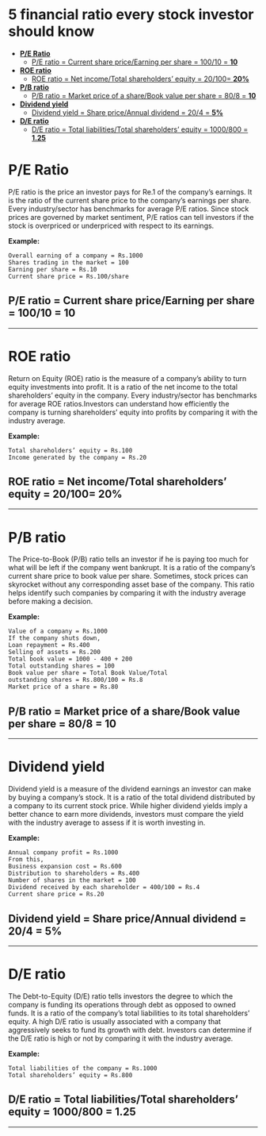 5 financial ratio every stock investor should know
===

- [**P/E Ratio**](#pe-ratio)
  - [P/E ratio = Current share price/Earning per share = 100/10 = **10**](#pe-ratio--current-share-priceearning-per-share--10010--10)
- [**ROE ratio**](#roe-ratio)
  - [ROE ratio = Net income/Total shareholders’ equity = 20/100= **20%**](#roe-ratio--net-incometotal-shareholders-equity--20100-20)
- [**P/B ratio**](#pb-ratio)
  - [P/B ratio = Market price of a share/Book value per share = 80/8 = **10**](#pb-ratio--market-price-of-a-sharebook-value-per-share--808--10)
- [**Dividend yield**](#dividend-yield)
  - [Dividend yield = Share price/Annual dividend = 20/4 = **5%**](#dividend-yield--share-priceannual-dividend--204--5)
- [**D/E ratio**](#de-ratio)
  - [D/E ratio = Total liabilities/Total shareholders’ equity = 1000/800 = **1.25**](#de-ratio--total-liabilitiestotal-shareholders-equity--1000800--125)


# **P/E Ratio**
P/E ratio is the price an investor pays for Re.1 of
the company’s earnings. It is the ratio of the current
share price to the company’s earnings per share. Every
industry/sector has benchmarks for average P/E ratios.
Since stock prices are governed by market sentiment,
P/E ratios can tell investors if the stock is overpriced
or underpriced with respect to its earnings.

**Example:**
```
Overall earning of a company = Rs.1000
Shares trading in the market = 100
Earning per share = Rs.10
Current share price = Rs.100/share
```

P/E ratio = Current share price/Earning per share = 100/10 = **10**
---

---

# **ROE ratio**
Return on Equity (ROE) ratio is the measure of a
company’s ability to turn equity investments into profit.
It is a ratio of the net income to the total shareholders’
equity in the company. Every industry/sector has benchmarks
for average ROE ratios.Investors can understand how
efficiently the company is turning shareholders’ equity
into profits by comparing it with the industry average.

**Example:**
```
Total shareholders’ equity = Rs.100
Income generated by the company = Rs.20
```
ROE ratio = Net income/Total shareholders’ equity = 20/100= **20%**
---

---

# **P/B ratio**
The Price-to-Book (P/B) ratio tells an investor if he is paying
too much for what will be left if the company went bankrupt.
It is a ratio of the company’s current share price to book value
per share. Sometimes, stock prices can skyrocket without any
corresponding asset base of the company. This ratio helps
identify such companies by comparing it with the industry
average before making a decision.

**Example:**
```
Value of a company = Rs.1000
If the company shuts down,
Loan repayment = Rs.400
Selling of assets = Rs.200
Total book value = 1000 - 400 + 200
Total outstanding shares = 100
Book value per share = Total Book Value/Total
outstanding shares = Rs.800/100 = Rs.8
Market price of a share = Rs.80
```

P/B ratio = Market price of a share/Book value per share = 80/8 = **10**
---

---

# **Dividend yield**

Dividend yield is a measure of the dividend earnings an investor
can make by buying a company’s stock. It is a ratio of the total
dividend distributed by a company to its current stock price.
While higher dividend yields imply a better chance to earn
more dividends, investors must compare the yield with the
industry average to assess if it is worth investing in.

**Example:**
```
Annual company profit = Rs.1000
From this,
Business expansion cost = Rs.600
Distribution to shareholders = Rs.400
Number of shares in the market = 100
Dividend received by each shareholder = 400/100 = Rs.4
Current share price = Rs.20
```
Dividend yield = Share price/Annual dividend = 20/4 = **5%**
---

 ---

# **D/E ratio**

The Debt-to-Equity (D/E) ratio tells investors the degree
to which the company is funding its operations through debt
as opposed to owned funds. It is a ratio of the company’s total
liabilities to its total shareholders’ equity. A high D/E ratio is usually
associated with a company that aggressively seeks to fund its
growth with debt. Investors can determine if the D/E ratio is high
or not by comparing it with the industry average.

**Example:**
```
Total liabilities of the company = Rs.1000
Total shareholders’ equity = Rs.800
```

D/E ratio = Total liabilities/Total shareholders’ equity = 1000/800 = **1.25**
---

---

